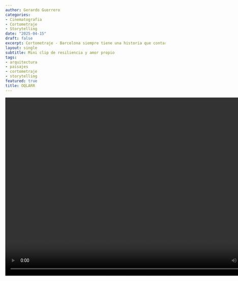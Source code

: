 ```yaml
---
author: Gerardo Guerrero
categories:
- Cinematografia
- Cortometraje
- Storytelling
date: "2025-04-15"
draft: false
excerpt: Cortometraje - Barcelona siempre tiene una historia que contar
layout: single
subtitle: Mini clip de resiliencia y amor propio
tags:
- arquitectura
- paisajes
- cortometraje
- storytelling
featured: true
title: OQLARR 
---
```


<video controls width="840" height="560">
  <source src="oqlarr_cafe_comprimido720p.mp4" type="video/mp4">
</video>